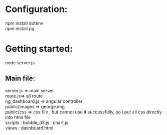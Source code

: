 # Configuration:
npm install dotenv   
npm install pg

# Getting started:
  node server.js
## Main file:
server.js => main server  
route.js=> all route  
ng_dashboard.js => angular controller  
public/images => george.img   
public/css => css file , but cannot use it successfully, so i put all css directly into html file  
scripts : bubble_d3.js , chart.js  
views : dashboard.html. 



